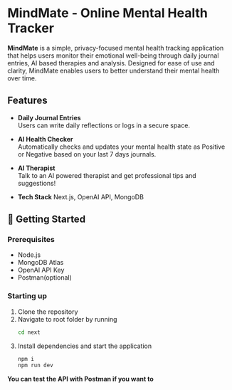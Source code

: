 # MindMate - Online Mental Health Tracker

**MindMate** is a simple, privacy-focused mental health tracking application that helps users monitor their emotional well-being through daily journal entries, AI based therapies and analysis. Designed for ease of use and clarity, MindMate enables users to better understand their mental health over time.

## Features
- **Daily Journal Entries**\
  Users can write daily reflections or logs in a secure space.
- **AI Health Checker**\
  Automatically checks and updates your mental health state as Positive or Negative based on your last 7 days journals.
- **AI Therapist**\
  Talk to an AI powered therapist and get professional tips and suggestions! 

- **Tech Stack**
  Next.js, OpenAI API, MongoDB

## 🚀 Getting Started
### Prerequisites
- Node.js
- MongoDB Atlas
- OpenAI API Key
- Postman(optional)
### Starting up
1. Clone the repository
2. Navigate to root folder by running
   ```bash
   cd next
3. Install dependencies and start the application
   ```bash
   npm i
   npm run dev
**You can test the API with Postman if you want to**
